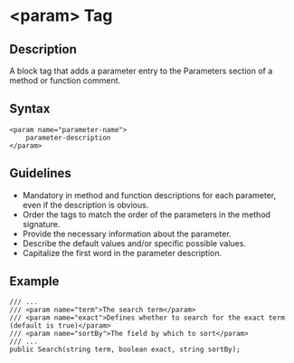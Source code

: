 <!-- loioe68edafb62bc4aa2b3922733a0eb2b88 -->

# <param\> Tag



## Description

A block tag that adds a parameter entry to the Parameters section of a method or function comment.



## Syntax

```
<param name="parameter-name">
    parameter-description
</param>

```



## Guidelines

-   Mandatory in method and function descriptions for each parameter, even if the description is obvious.
-   Order the tags to match the order of the parameters in the method signature.
-   Provide the necessary information about the parameter.
-   Describe the default values and/or specific possible values.
-   Capitalize the first word in the parameter description.



## Example

```
/// ...
/// <param name="term">The search term</param>
/// <param name="exact">Defines whether to search for the exact term (default is true)</param>
/// <param name="sortBy">The field by which to sort</param>
/// ...
public Search(string term, boolean exact, string sortBy);
```

